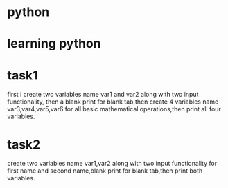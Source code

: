 # python
# learning python
# task1
first i create two variables name var1 and var2 along with two input functionality, then a blank print for blank tab,then create 4 variables name var3,var4,var5,var6 for all basic mathematical operations,then print all four variables.
# task2 
create two variables name var1,var2 along with two input functionality for first name and second name,blank print for blank tab,then print both variables.
